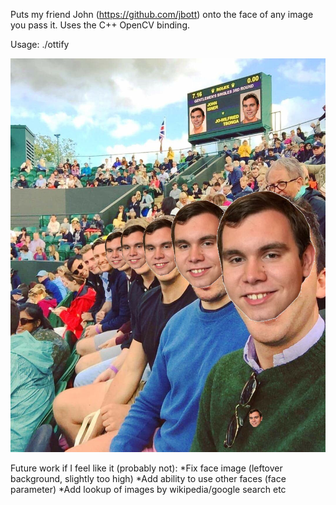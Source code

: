 Puts my friend John (https://github.com/jbott) onto the face of any image you pass it. Uses the C++ OpenCV binding.

Usage: ./ottify <image>

![alt tag](https://github.com/dtsiedel/Ottify/blob/master/outputs/randos.ott.jpg)

Future work if I feel like it (probably not):
*Fix face image (leftover background, slightly too high)
*Add ability to use other faces (face parameter)
*Add lookup of images by wikipedia/google search etc
